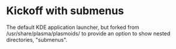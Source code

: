 # Kickoff with submenus

The default KDE application launcher, but forked from /usr/share/plasma/plasmoids/ to provide an option to show nested directories, "submenus".

